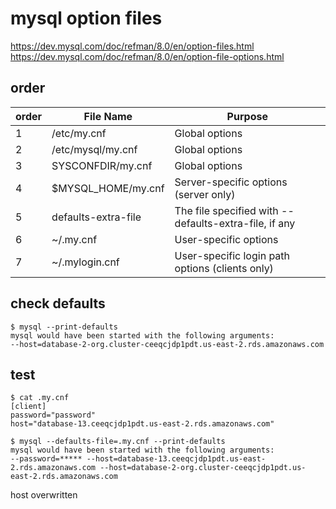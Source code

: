# mysql option files


https://dev.mysql.com/doc/refman/8.0/en/option-files.html  
https://dev.mysql.com/doc/refman/8.0/en/option-file-options.html


## order

| order | File Name           | Purpose                                               |
|-------|---------------------|-------------------------------------------------------|
| 1     | /etc/my.cnf         | Global options                                        |
| 2     | /etc/mysql/my.cnf   | Global options                                        |
| 3     | SYSCONFDIR/my.cnf   | Global options                                        |
| 4     | $MYSQL_HOME/my.cnf  | Server-specific options (server only)                 |
| 5     | defaults-extra-file | The file specified with --defaults-extra-file, if any |
| 6     | ~/.my.cnf           | User-specific options                                 |
| 7     | ~/.mylogin.cnf      | User-specific login path options (clients only)       |


## check defaults
```console
$ mysql --print-defaults
mysql would have been started with the following arguments:
--host=database-2-org.cluster-ceeqcjdp1pdt.us-east-2.rds.amazonaws.com
```

## test

```console
$ cat .my.cnf
[client]
password="password"
host="database-13.ceeqcjdp1pdt.us-east-2.rds.amazonaws.com"
```

```console
$ mysql --defaults-file=.my.cnf --print-defaults
mysql would have been started with the following arguments:
--password=***** --host=database-13.ceeqcjdp1pdt.us-east-2.rds.amazonaws.com --host=database-2-org.cluster-ceeqcjdp1pdt.us-east-2.rds.amazonaws.com
```

host overwritten
